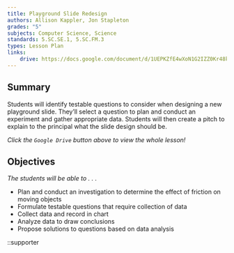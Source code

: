 ```yaml
---
title: Playground Slide Redesign
authors: Allison Kappler, Jon Stapleton
grades: "5"
subjects: Computer Science, Science
standards: 5.SC.SE.1, 5.SC.FM.3
types: Lesson Plan
links:
    drive: https://docs.google.com/document/d/1UEPKZfE4wXoN1G2IZZ0Kr48kECJfRXfPi_zMYg0Hc3o
---
```


## Summary

Students will identify testable questions to consider when designing a new playground slide. They’ll select a question to plan and conduct an experiment and gather appropriate data. Students will then create a pitch to explain to the principal what the slide design should be.

*Click the `Google Drive` button above to view the whole lesson!*

## Objectives

*The students will be able to . . .*

* Plan and conduct an investigation to determine the effect of friction on moving objects
* Formulate testable questions that require collection of data
* Collect data and record in chart
* Analyze data to draw conclusions
* Propose solutions to questions based on data analysis

::supporter